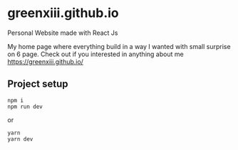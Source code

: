 # greenxiii.github.io
Personal Website made with React Js

My home page where everything build in a way I wanted with small surprise on 6 page. Check out if you interested in anything about me https://greenxiii.github.io/

## Project setup
```
npm i
npm run dev
```
or

```
yarn
yarn dev
```

